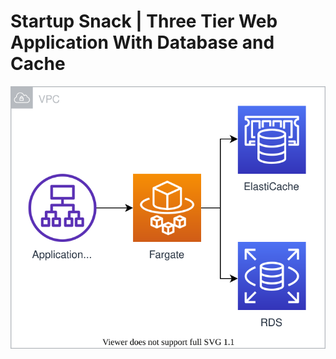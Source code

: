 # Startup Snack | Three Tier Web Application With Database and Cache

![Architecture Diagram](/architecture.svg)
